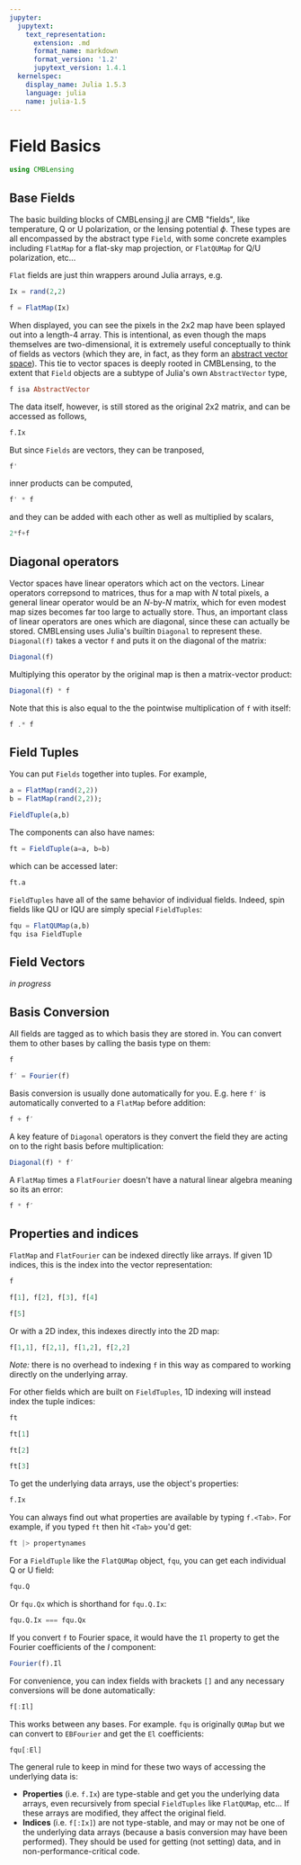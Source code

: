 ```yaml
---
jupyter:
  jupytext:
    text_representation:
      extension: .md
      format_name: markdown
      format_version: '1.2'
      jupytext_version: 1.4.1
  kernelspec:
    display_name: Julia 1.5.3
    language: julia
    name: julia-1.5
---
```


# Field Basics

```julia
using CMBLensing
```

## Base Fields

The basic building blocks of CMBLensing.jl are CMB "fields", like temperature, Q or U polarization, or the lensing potential $\phi$. These types are all encompassed by the abstract type `Field`, with some concrete examples including `FlatMap` for a flat-sky map projection, or `FlatQUMap` for Q/U polarization, etc...


`Flat` fields are just thin wrappers around Julia arrays, e.g.

```julia
Ix = rand(2,2)
```

```julia
f = FlatMap(Ix)
```

When displayed, you can see the pixels in the 2x2 map have been splayed out into a length-4 array. This is intentional, as even though the maps themselves are two-dimensional, it is extremely useful conceptually to think of fields as vectors (which they are, in fact, as they form an [abstract vector space](https://en.wikipedia.org/wiki/Vector_space)). This tie to vector spaces is deeply rooted in CMBLensing, to the extent that `Field` objects are a subtype of Julia's own `AbstractVector` type, 

```julia
f isa AbstractVector
```

The data itself, however, is still stored as the original 2x2 matrix, and can be accessed as follows,

```julia
f.Ix
```

But since `Fields` are vectors, they can be tranposed,

```julia
f'
```

inner products can be computed,

```julia
f' * f
```

and they can be added with each other as well as multiplied by scalars,

```julia
2*f+f
```

## Diagonal operators


Vector spaces have linear operators which act on the vectors. Linear operators correpsond to matrices, thus for a map with $N$ total pixels, a general linear operator would be an $N$-by-$N$ matrix, which for even modest map sizes becomes far too large to actually store. Thus, an important class of linear operators are ones which are diagonal, since these can actually be stored. CMBLensing uses Julia's builtin `Diagonal` to represent these. `Diagonal(f)` takes a vector `f` and puts it on the diagonal of the matrix:

```julia
Diagonal(f)
```

Multiplying this operator by the original map is then a matrix-vector product:

```julia
Diagonal(f) * f
```

Note that this is also equal to the the pointwise multiplication of `f` with itself:

```julia
f .* f
```

## Field Tuples


You can put `Fields` together into tuples. For example, 

```julia
a = FlatMap(rand(2,2))
b = FlatMap(rand(2,2));
```

```julia
FieldTuple(a,b)
```

The components can also have names:

```julia
ft = FieldTuple(a=a, b=b)
```

which can be accessed later:

```julia
ft.a
```

`FieldTuples` have all of the same behavior of individual fields. Indeed, spin fields like QU or IQU are simply special `FieldTuples`:

```julia
fqu = FlatQUMap(a,b)
fqu isa FieldTuple
```

## Field Vectors


*in progress*


## Basis Conversion


All fields are tagged as to which basis they are stored in. You can convert them to other bases by calling the basis type on them:

```julia
f
```

```julia
f′ = Fourier(f)
```

Basis conversion is usually done automatically for you. E.g. here `f′` is automatically converted to a `FlatMap` before addition:

```julia
f + f′
```

A key feature of `Diagonal` operators is they convert the field they are acting on to the right basis before multiplication:

```julia
Diagonal(f) * f′
```

A `FlatMap` times a `FlatFourier` doesn't have a natural linear algebra meaning so its an error:

```julia tags=["raises-exception"]
f * f′
```

## Properties and indices


`FlatMap` and `FlatFourier` can be indexed directly like arrays. If given 1D indices, this is the index into the vector representation:

```julia
f
```

```julia
f[1], f[2], f[3], f[4]
```

```julia tags=["raises-exception"]
f[5]
```

Or with a 2D index, this indexes directly into the 2D map:

```julia
f[1,1], f[2,1], f[1,2], f[2,2]
```

*Note:* there is no overhead to indexing `f` in this way as compared to working directly on the underlying array.


For other fields which are built on `FieldTuples`, 1D indexing will instead index the tuple indices:

```julia
ft
```

```julia
ft[1]
```

```julia
ft[2]
```

```julia tags=["raises-exception"]
ft[3]
```

To get the underlying data arrays, use the object's properties:

```julia
f.Ix
```

You can always find out what properties are available by typing `f.<Tab>`. For example, if you typed `ft` then hit `<Tab>` you'd get:

```julia
ft |> propertynames
```

For a `FieldTuple` like the `FlatQUMap` object, `fqu`, you can get each individual Q or U field:

```julia
fqu.Q
```

Or `fqu.Qx` which is shorthand for `fqu.Q.Ix`:

```julia
fqu.Q.Ix === fqu.Qx
```

If you convert `f` to Fourier space, it would have the `Il` property to get the Fourier coefficients of the $I$ component:

```julia
Fourier(f).Il
```

For convenience, you can index fields with brackets `[]` and any necessary conversions will be done automatically:

```julia
f[:Il]
```

This works between any bases. For example. `fqu` is originally `QUMap` but we can convert to `EBFourier` and get the `El` coefficients:

```julia
fqu[:El]
```

The general rule to keep in mind for these two ways of accessing the underlying data is:

* **Properties** (i.e. `f.Ix`) are type-stable and get you the underlying data arrays, even recursively from special `FieldTuples` like `FlatQUMap`, etc... If these arrays are modified, they affect the original field.
* **Indices** (i.e. `f[:Ix]`) are not type-stable, and may or may not be one of the underlying data arrays (because a basis conversion may have been performed). They should be used for getting (not setting) data, and in non-performance-critical code. 
